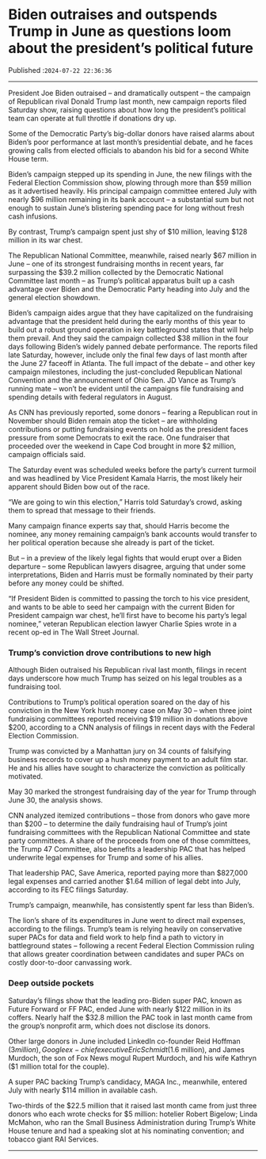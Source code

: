 # Biden outraises and outspends Trump in June as questions loom about the president’s political future

Published :`2024-07-22 22:36:36`

---

President Joe Biden outraised – and dramatically outspent – the campaign of Republican rival Donald Trump last month, new campaign reports filed Saturday show, raising questions about how long the president’s political team can operate at full throttle if donations dry up.

Some of the Democratic Party’s big-dollar donors have raised alarms about Biden’s poor performance at last month’s presidential debate, and he faces growing calls from elected officials to abandon his bid for a second White House term.

Biden’s campaign stepped up its spending in June, the new filings with the Federal Election Commission show, plowing through more than $59 million as it advertised heavily. His principal campaign committee entered July with nearly $96 million remaining in its bank account – a substantial sum but not enough to sustain June’s blistering spending pace for long without fresh cash infusions.

By contrast, Trump’s campaign spent just shy of $10 million, leaving $128 million in its war chest.

The Republican National Committee, meanwhile, raised nearly $67 million in June – one of its strongest fundraising months in recent years, far surpassing the $39.2 million collected by the Democratic National Committee last month – as Trump’s political apparatus built up a cash advantage over Biden and the Democratic Party heading into July and the general election showdown.

Biden’s campaign aides argue that they have capitalized on the fundraising advantage that the president held during the early months of this year to build out a robust ground operation in key battleground states that will help them prevail. And they said the campaign collected $38 million in the four days following Biden’s widely panned debate performance. The reports filed late Saturday, however, include only the final few days of last month after the June 27 faceoff in Atlanta. The full impact of the debate – and other key campaign milestones, including the just-concluded Republican National Convention and the announcement of Ohio Sen. JD Vance as Trump’s running mate – won’t be evident until the campaigns file fundraising and spending details with federal regulators in August.

As CNN has previously reported, some donors – fearing a Republican rout in November should Biden remain atop the ticket – are withholding contributions or putting fundraising events on hold as the president faces pressure from some Democrats to exit the race. One fundraiser that proceeded over the weekend in Cape Cod brought in more $2 million, campaign officials said.

The Saturday event was scheduled weeks before the party’s current turmoil and was headlined by Vice President Kamala Harris, the most likely heir apparent should Biden bow out of the race.

“We are going to win this election,” Harris told Saturday’s crowd, asking them to spread that message to their friends.

Many campaign finance experts say that, should Harris become the nominee, any money remaining campaign’s bank accounts would transfer to her political operation because she already is part of the ticket.

But – in a preview of the likely legal fights that would erupt over a Biden departure – some Republican lawyers disagree, arguing that under some interpretations, Biden and Harris must be formally nominated by their party before any money could be shifted.

“If President Biden is committed to passing the torch to his vice president, and wants to be able to seed her campaign with the current Biden for President campaign war chest, he’ll first have to become his party’s legal nominee,” veteran Republican election lawyer Charlie Spies wrote in a recent op-ed in The Wall Street Journal.

### Trump’s conviction drove contributions to new high

Although Biden outraised his Republican rival last month, filings in recent days underscore how much Trump has seized on his legal troubles as a fundraising tool.

Contributions to Trump’s political operation soared on the day of his conviction in the New York hush money case on May 30 – when three joint fundraising committees reported receiving $19 million in donations above $200, according to a CNN analysis of filings in recent days with the Federal Election Commission.

Trump was convicted by a Manhattan jury on 34 counts of falsifying business records to cover up a hush money payment to an adult film star. He and his allies have sought to characterize the conviction as politically motivated.

May 30 marked the strongest fundraising day of the year for Trump through June 30, the analysis shows.

CNN analyzed itemized contributions – those from donors who gave more than $200 – to determine the daily fundraising haul of Trump’s joint fundraising committees with the Republican National Committee and state party committees. A share of the proceeds from one of those committees, the Trump 47 Committee, also benefits a leadership PAC that has helped underwrite legal expenses for Trump and some of his allies.

That leadership PAC, Save America, reported paying more than $827,000 legal expenses and carried another $1.64 million of legal debt into July, according to its FEC filings Saturday.

Trump’s campaign, meanwhile, has consistently spent far less than Biden’s.

The lion’s share of its expenditures in June went to direct mail expenses, according to the filings. Trump’s team is relying heavily on conservative super PACs for data and field work to help find a path to victory in battleground states – following a recent Federal Election Commission ruling that allows greater coordination between candidates and super PACs on costly door-to-door canvassing work.

### Deep outside pockets

Saturday’s filings show that the leading pro-Biden super PAC, known as Future Forward or FF PAC, ended June with nearly $122 million in its coffers. Nearly half the $32.8 million the PAC took in last month came from the group’s nonprofit arm, which does not disclose its donors.

Other large donors in June included LinkedIn co-founder Reid Hoffman ($3 million), Google ex-chief executive Eric Schmidt ($1.6 million), and James Murdoch, the son of Fox News mogul Rupert Murdoch, and his wife Kathryn ($1 million total for the couple).

A super PAC backing Trump’s candidacy, MAGA Inc., meanwhile, entered July with nearly $114 million in available cash.

Two-thirds of the $22.5 million that it raised last month came from just three donors who each wrote checks for $5 million: hotelier Robert Bigelow; Linda McMahon, who ran the Small Business Administration during Trump’s White House tenure and had a speaking slot at his nominating convention; and tobacco giant RAI Services.

---


